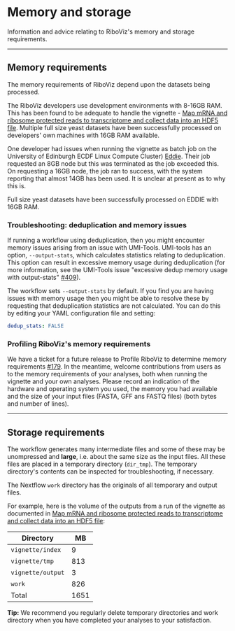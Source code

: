 # Memory and storage

Information and advice relating to RiboViz's memory and storage requirements.

---

## Memory requirements

The memory requirements of RiboViz depend upon the datasets being processed.

The RiboViz developers use development environments with 8-16GB RAM. This has been found to be adequate to handle the vignette - [Map mRNA and ribosome protected reads to transcriptome and collect data into an HDF5 file](./run-vignette.md). Multiple full size yeast datasets have been successfully processed on developers' own machines with 16GB RAM available.

One developer had issues when running the vignette as batch job on the University of Edinburgh ECDF Linux Compute Cluster) [Eddie](https://www.ed.ac.uk/information-services/research-support/research-computing/ecdf/high-performance-computing). Their job requested an 8GB node but this was terminated as the job exceeded this. On requesting a 16GB node, the job ran to success, with the system reporting that almost 14GB has been used. It is unclear at present as to why this is.

Full size yeast datasets have been successfully processed on EDDIE with 16GB RAM.

### Troubleshooting: deduplication and memory issues

If running a workflow using deduplication, then you might encounter memory issues arising from an issue with UMI-Tools. UMI-tools has an option, `--output-stats`, which calculates statistics relating to deduplication. This option can result in excessive memory usage during deduplication (for more information, see the UMI-Tools issue "excessive dedup memory usage with output-stats" [#409](https://github.com/CGATOxford/UMI-tools/issues/409)).

The workflow sets `--output-stats` by default. If you find you are having issues with memory usage then you might be able to resolve these by requesting that deduplication statistics are not calculated. You can do this by editing your YAML configuration file and setting:

```yaml
dedup_stats: FALSE
```

### Profiling RiboViz's memory requirements

We have a ticket for a future release to Profile RiboViz to determine memory requirements [#179](https://github.com/riboviz/riboviz/issues/179). In the meantime, welcome contributions from users as to the memory requirements of your analyses, both when running the vignette and your own analyses. Please record an indication of the hardware and operating system you used, the memory you had available and the size of your input files (FASTA, GFF ans FASTQ files) (both bytes and number of lines).

---

## Storage requirements

The workflow generates many intermediate files and some of these may be unompressed and **large**, i.e. about the same size as the input files. All these files are placed in a temporary directory (`dir_tmp`). The temporary directory's contents can be inspected for troubleshooting, if necessary.

The Nextflow `work` directory has the originals of all temporary and output files.

For example, here is the volume of the outputs from a run of the vignette as documented in [Map mRNA and ribosome protected reads to transcriptome and collect data into an HDF5 file](./run-vignette.md):

| Directory         |   MB |
| ----------------- | ---- |
| `vignette/index`  |    9 |
| `vignette/tmp`    |  813 |
| `vignette/output` |    3 |
| `work`            |  826 |
| Total             | 1651 |

**Tip:** We recommend you regularly delete temporary directories and work directory when you have completed your analyses to your satisfaction.
